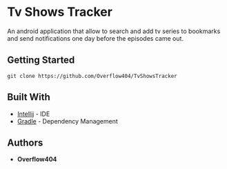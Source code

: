 # Tv Shows Tracker

An android application that allow to search and add tv series to
bookmarks and send notifications one day before the episodes came
out.

## Getting Started

`git clone https://github.com/Overflow404/TvShowsTracker`

## Built With

* [Intellij](https://www.jetbrains.com/idea/) - IDE
* [Gradle](https://gradle.org/) - Dependency Management

## Authors

* **Overflow404** 
